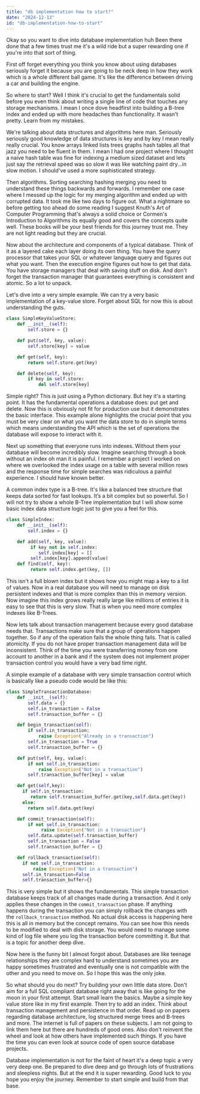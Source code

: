 ```yaml
---
title: "db implementation how to start?"
date: "2024-12-13"
id: "db-implementation-how-to-start"
---
```


Okay so you want to dive into database implementation huh Been there done that a few times trust me it's a wild ride but a super rewarding one if you're into that sort of thing.

First off forget everything you think you know about using databases seriously forget it because you are going to be neck deep in how they work which is a whole different ball game. It's like the difference between driving a car and building the engine.

So where to start? Well I think it's crucial to get the fundamentals solid before you even think about writing a single line of code that touches any storage mechanisms. I mean I once dove headfirst into building a B-tree index and ended up with more headaches than functionality. It wasn't pretty. Learn from my mistakes.

We're talking about data structures and algorithms here man. Seriously seriously good knowledge of data structures is key and by key I mean really really crucial. You know arrays linked lists trees graphs hash tables all that jazz you need to be fluent in them. I mean I had one project where I thought a naive hash table was fine for indexing a medium sized dataset and lets just say the retrieval speed was so slow it was like watching paint dry...in slow motion. I should've used a more sophisticated strategy.

Then algorithms. Sorting searching hashing merging you need to understand these things backwards and forwards. I remember one case where I messed up the logic for my merging algorithm and ended up with corrupted data. It took me like two days to figure out. What a nightmare so before getting too ahead do some reading I suggest Knuth's Art of Computer Programming that's always a solid choice or Cormen's Introduction to Algorithms its equally good and covers the concepts quite well. These books will be your best friends for this journey trust me. They are not light reading but they are crucial.

Now about the architecture and components of a typical database. Think of it as a layered cake each layer doing its own thing. You have the query processor that takes your SQL or whatever language query and figures out what you want. Then the execution engine figures out how to get that data. You have storage managers that deal with saving stuff on disk. And don't forget the transaction manager that guarantees everything is consistent and atomic. So a lot to unpack.

Let's dive into a very simple example. We can try a very basic implementation of a key-value store. Forget about SQL for now this is about understanding the guts.

```python
class SimpleKeyValueStore:
    def __init__(self):
        self.store = {}

    def put(self, key, value):
        self.store[key] = value

    def get(self, key):
        return self.store.get(key)

    def delete(self, key):
        if key in self.store:
            del self.store[key]
```

Simple right? This is just using a Python dictionary. But hey it's a starting point. It has the fundamental operations a database does: put get and delete. Now this is obviously not fit for production use but it demonstrates the basic interface. This example alone highlights the crucial point that you must be very clear on what you want the data store to do in simple terms which means understanding the API which is the set of operations the database will expose to interact with it.

Next up something that everyone runs into indexes. Without them your database will become incredibly slow. Imagine searching through a book without an index oh man it is painful. I remember a project I worked on where we overlooked the index usage on a table with several million rows and the response time for simple searches was ridiculous a painful experience. I should have known better.

A common index type is a B-tree. It's like a balanced tree structure that keeps data sorted for fast lookups. It’s a bit complex but so powerful. So I will not try to show a whole B-Tree implementation but I will show some basic index data structure logic just to give you a feel for this.

```python
class SimpleIndex:
    def __init__(self):
        self.index = {}

    def add(self, key, value):
         if key not in self.index:
            self.index[key] = []
         self.index[key].append(value)
    def find(self, key):
         return self.index.get(key, [])

```

This isn't a full blown index but it shows how you might map a key to a list of values. Now in a real database you will need to manage on disk persistent indexes and that is more complex than this in memory version. Now imagine this index grows really really large like millions of entries it is easy to see that this is very slow. That is when you need more complex indexes like B-Trees.

Now lets talk about transaction management because every good database needs that. Transactions make sure that a group of operations happen together. So if any of the operation fails the whole thing fails. That is called atomicity. If you do not have proper transaction management data will be inconsistent. Think of the time you were transferring money from one account to another in a bank and if the system does not implement proper transaction control you would have a very bad time right.

A simple example of a database with very simple transaction control which is basically like a pseudo code would be like this:

```python
class SimpleTransactionDatabase:
    def __init__(self):
        self.data = {}
        self.in_transaction = False
        self.transaction_buffer = {}

    def begin_transaction(self):
        if self.in_transaction:
            raise Exception("Already in a transaction")
        self.in_transaction = True
        self.transaction_buffer = {}

    def put(self, key, value):
        if not self.in_transaction:
            raise Exception("Not in a transaction")
        self.transaction_buffer[key] = value

    def get(self,key):
      if self.in_transaction:
         return self.transaction_buffer.get(key,self.data.get(key))
      else:
        return self.data.get(key)

    def commit_transaction(self):
        if not self.in_transaction:
             raise Exception("Not in a transaction")
        self.data.update(self.transaction_buffer)
        self.in_transaction = False
        self.transaction_buffer = {}

    def rollback_transaction(self):
      if not self.in_transaction:
          raise Exception("Not in a transaction")
      self.in_transaction=False
      self.transaction_buffer={}

```
This is very simple but it shows the fundamentals. This simple transaction database keeps track of all changes made during a transaction. And it only applies these changes in the `commit_transaction` phase. If anything happens during the transaction you can simply rollback the changes with the `rollback_transaction` method. No actual disk access is happening here this is all in memory but the concept remains. You can see how this needs to be modified to deal with disk storage. You would need to manage some kind of log file where you log the transaction before committing it. But that is a topic for another deep dive.

Now here is the funny bit I almost forgot about. Databases are like teenage relationships they are complex hard to understand sometimes you are happy sometimes frustrated and eventually one is not compatible with the other and you need to move on. So I hope this was the only joke.

So what should you do next? Try building your own little data store. Don't aim for a full SQL compliant database right away that is like going for the moon in your first attempt. Start small learn the basics. Maybe a simple key value store like in my first example. Then try to add an index. Think about transaction management and persistence in that order. Read up on papers regarding database architecture, log structured merge trees and B-trees and more. The internet is full of papers on these subjects. I am not going to link them here but there are hundreds of good ones. Also don't reinvent the wheel and look at how others have implemented such things. If you have the time you can even look at source code of open source database projects.

Database implementation is not for the faint of heart it's a deep topic a very very deep one. Be prepared to dive deep and go through lots of frustrations and sleepless nights. But at the end it is super rewarding. Good luck to you hope you enjoy the journey. Remember to start simple and build from that base.
